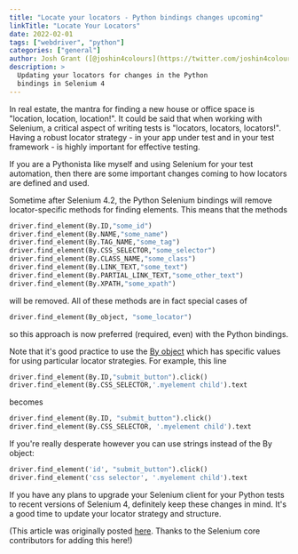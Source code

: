 ```yaml
---
title: "Locate your locators - Python bindings changes upcoming"
linkTitle: "Locate Your Locators"
date: 2022-02-01
tags: ["webdriver", "python"]
categories: ["general"]
author: Josh Grant ([@joshin4colours](https://twitter.com/joshin4colours))
description: >
  Updating your locators for changes in the Python 
  bindings in Selenium 4
---
```


In real estate, the mantra for finding a new house or office space is
"location, location, location!". 
It could be said that when working with Selenium, a critical aspect of
writing tests is "locators, locators, locators!".
Having a robust locator strategy - in your app under test and in
your test framework - is highly important for effective testing.

If you are a Pythonista like myself and using Selenium for your test automation,
then there are some important changes coming to how locators are defined and used.

Sometime after Selenium 4.2, the Python Selenium bindings will remove
locator-specific methods for finding elements. This means that the methods

```python
driver.find_element(By.ID,"some_id")
driver.find_element(By.NAME,"some_name")
driver.find_element(By.TAG_NAME,"some_tag")
driver.find_element(By.CSS_SELECTOR,"some_selector")
driver.find_element(By.CLASS_NAME,"some_class")
driver.find_element(By.LINK_TEXT,"some_text")
driver.find_element(By.PARTIAL_LINK_TEXT,"some_other_text")
driver.find_element(By.XPATH,"some_xpath")
```
will be removed. All of these methods are in fact special cases of

```python
driver.find_element(By_object, "some_locator")
```

so this approach is now preferred (required, even) with the Python bindings.

Note that it's good practice to use the
[By object](https://www.selenium.dev/selenium/docs/api/py/webdriver/selenium.webdriver.common.by.html#module-selenium.webdriver.common.by)
which has specific values for using particular locator strategies. For example, this line

```python
driver.find_element(By.ID,"submit_button").click()
driver.find_element(By.CSS_SELECTOR,'.myelement child').text
```

becomes

```python
driver.find_element(By.ID, "submit_button").click()
driver.find_element(By.CSS_SELECTOR, '.myelement child').text
```

If you're really desperate however you can use strings instead of the By object:

```python
driver.find_element('id', "submit_button").click()
driver.find_element('css selector', '.myelement child').text
```

If you have any plans to upgrade your Selenium client for your Python tests
to recent versions of Selenium 4, definitely keep these changes in mind.
It's a good time to update your locator strategy and structure.

(This article was originally posted
[here](https://simplythetest.tumblr.com/post/674917293614039040/locate-your-locators-python-bindings-changes).
Thanks to the Selenium core contributors for adding this here!)
